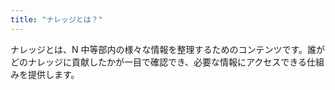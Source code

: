 ```yaml
---
title: "ナレッジとは？"
---
```


ナレッジとは、N 中等部内の様々な情報を整理するためのコンテンツです。誰がどのナレッジに貢献したかが一目で確認でき、必要な情報にアクセスできる仕組みを提供します。


